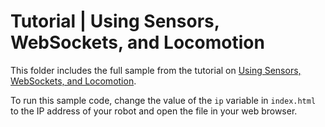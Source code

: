 # Tutorial | Using Sensors, WebSockets, and Locomotion

This folder includes the full sample from the tutorial on [Using Sensors, WebSockets, and Locomotion](https://docs.mistyrobotics.com/misty-ii/coding-misty/remote-command-tutorials/#using-sensors-websockets-and-locomotion). 

To run this sample code, change the value of the `ip` variable in `index.html` to the IP address of your robot and open the file in your web browser.
